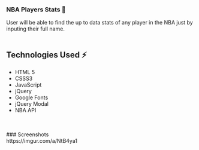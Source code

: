 ### NBA Players Stats 🏀 
User will be able to find the up to data stats of any player in the NBA just by inputing their full name.
<br />
<br />
## Technologies Used ⚡
- HTML 5
- CSSS3
- JavaScript
- jQuery
- Google Fonts
- jQuery Modal
- NBA API
<br />
<br />
### Screenshots
<br />
https://imgur.com/a/NtB4ya1

